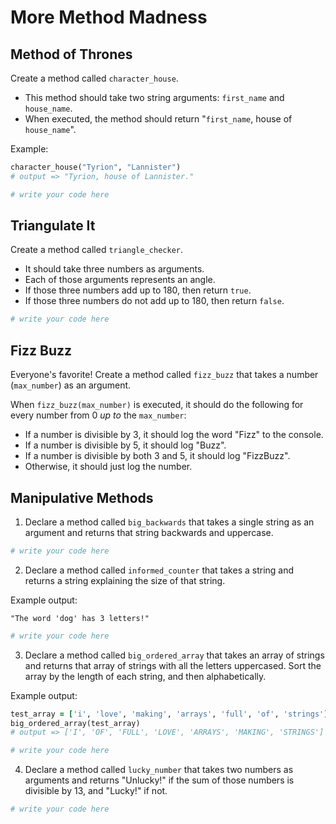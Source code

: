 # More Method Madness

## Method of Thrones

Create a method called `character_house`.
* This method should take two string arguments: `first_name` and `house_name`.
* When executed, the method should return "`first_name`, house of `house_name`".

Example:
```ruby
character_house("Tyrion", "Lannister")
# output => "Tyrion, house of Lannister."
```
```ruby
# write your code here
```

## Triangulate It

Create a method called `triangle_checker`.
* It should take three numbers as arguments.
* Each of those arguments represents an angle.
* If those three numbers add up to 180, then return `true`.
* If those three numbers do not add up to 180, then return `false`.

```ruby
# write your code here
```

## Fizz Buzz

Everyone's favorite! Create a method called `fizz_buzz` that takes a number (`max_number`) as an argument.

When `fizz_buzz(max_number)` is executed, it should do the following for every number from 0 *up to* the `max_number`:
* If a number is divisible by 3, it should log the word "Fizz" to the console.
* If a number is divisible by 5, it should log "Buzz".
* If a number is divisible by both 3 and 5, it should log "FizzBuzz".
* Otherwise, it should just log the number.

## Manipulative Methods

1. Declare a method called `big_backwards` that takes a single string as an argument and returns that string backwards and uppercase.

```ruby
# write your code here
```

2. Declare a method called `informed_counter` that takes a string and returns a string explaining the size of that string.

Example output:
```
"The word 'dog' has 3 letters!"
```
```ruby
# write your code here
```

3. Declare a method called `big_ordered_array` that takes an array of strings and returns that array of strings with all the letters uppercased. Sort the array by the length of each string, and then alphabetically.

Example output:
```ruby
test_array = ['i', 'love', 'making', 'arrays', 'full', 'of', 'strings']
big_ordered_array(test_array)
# output => ['I', 'OF', 'FULL', 'LOVE', 'ARRAYS', 'MAKING', 'STRINGS']
```
```ruby
# write your code here
```

4. Declare a method called `lucky_number` that takes two numbers as arguments and returns "Unlucky!" if the sum of those numbers is divisible by 13, and "Lucky!" if not.

```ruby
# write your code here
```
